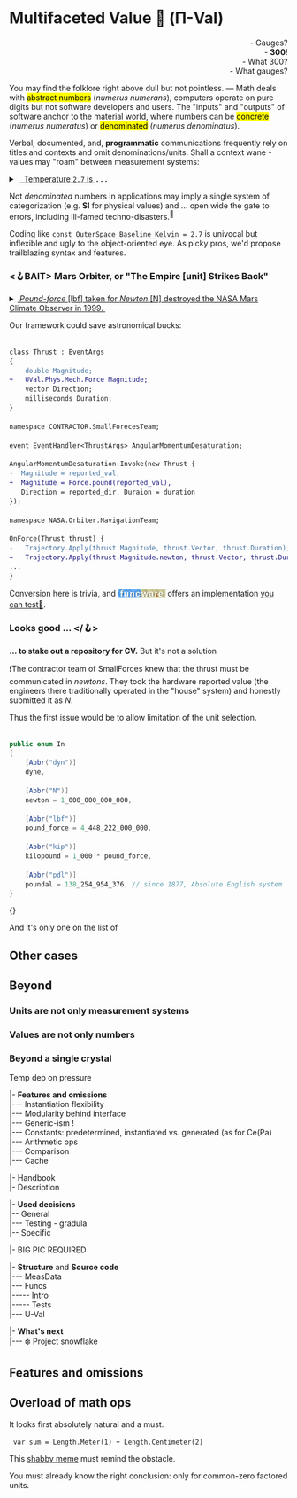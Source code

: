 # Multifaceted Value 💠 (**Π-Val**) 

<p dir="rtl">?Gauges&nbsp;-<br />!<b>300</b>&nbsp;-<br />
?What 300&nbsp;-<br />?What gauges&nbsp;-</p>

 You may find the folklore right above dull but not pointless.&nbsp;&mdash; Math deals with <mark>abstract numbers</mark> (_numerus numerans_), computers operate on pure digits but not software developers and users.
 The "inputs" and "outputs" of software anchor to the material world, where numbers can be <mark>concrete</mark> (_numerus numeratus_) or <mark>denominated</mark> (_numerus denominatus_).
 
Verbal, documented, and, **programmatic** communications frequently rely on titles and contexts and omit denominations/units. Shall a context wane - values may "roam" between measurement systems:
<details><summary>&nbsp;<ins>&nbsp; Temperature <code>2.7</code> is&thinsp;</ins><b> .&nbsp;.&nbsp;.</b></summary>
... <ins>the baseline of outer space in <i>Kelvin</i></ins> but in earthly <i>Celsius</i> or <i>Fahrenheit</i> a normal winter forecast (placewhere on 40° or higher latitude) .
<br /><br />
            
- A close approach of Earth to Mars is ca. `33'900'000` _miles_ but seems credible in _kilometers_ and _nmi_.
- An unknown child's age of 7` can mean months and years.
- _`Jack`_ can be family, given (not only on birth), and branded name.
- One apple may mean an electronic device too,
- The weekly payment of `1'000` dollars may surprise with a national hue: Australian, Canadian, Jamaican, and twenty more. 

Concurrent measurement systems can make matters even worse, e.g. flight height can be communicated in <i>feet</i> while cockpit variometers may show <i>meters</i>.

\____________________________________________________________________________________________________ </details>

Not _denominated_ numbers in applications may imply a single system of categorization (e.g. **SI** for physical values) and ... open wide the gate to errors, including ill-famed techno-disasters.<sup>🔄️</sup>

Coding like `const OuterSpace_Baseline_Kelvin = 2.7` is univocal but inflexible and ugly to the object-oriented eye. As picky pros, we'd propose trailblazing syntax and features.

### <🪝BAIT> Mars Orbiter, or "The Empire [unit] Strikes Back"

<details><summary><ins>&nbsp;<i>Pound-force</i> [lbf] taken for <i>Newton</i> [N] destroyed the NASA Mars Climate Observer in 1999.&nbsp;</ins></summary>
&nbsp;
 
NASA part of the software relied on metric data from the "contractor" (the report doesn't name the known company and neither do I). Still, the latter sent thrust in the _US Customary units_, based on the good old British **Imperial Pound**. Thus the poor
[Mars Climate Orbiter](https://en.wikipedia.org/wiki/Mars_Climate_Orbiter)<sup><b>w</b></sup> was put below the "survival altitude" orbit. 

```mermaid
sequenceDiagram
participant NAV as Navigation Sofware<br />(Ground)
participant SF as Small Forces<br />Software (Ground)
participant SFO as Small Forces<br />Software (Spacecraft)
participant MCO as Mars Climate<br />Orbiter
participant M as Mars<br />(Planet)
       MCO->>SFO: angular momentum!!
      SFO->>MCO: command: thrust to de-spun
      SFO->>SF: AMD with thrust in pound
      SF->>SF: calculate the position (attitude and orientation)
Note over SF,SF: done right since operates in pounds
      SF->>NAV: thrust data
rect rgb(255, 175, 175)
      NAV->>NAV: recalculate trajectory
Note over NAV,NAV: pound-second taken as newton-second 
end
      NAV->>MCO: Trajectory Correction Maneuver
      MCO--)M: approaches
Note over MCO,M: below the estimated trajectory
      M--xMCO: destroys
Note over M,MCO: atmospheric stress
destroy participant MCO
```
<div dir="rtl"><sub>Source: <a href="https://sma.nasa.gov/docs/default-source/safety-messages/safetymessage-2009-08-01-themarsclimateorbitermishap.pdf?sfvrsn=eaa1ef8_4">NASA: Lost in Translation, 2009</a></sub></div>

\____________________________________________________________________________________________________ </details>

Our framework could save astronomical bucks:

```diff

class Thrust : EventArgs
{
-   double Magnitude;
+   UVal.Phys.Mech.Force Magnitude;
    vector Direction;
    milliseconds Duration;
}

namespace CONTRACTOR.SmallForecesTeam;

event EventHandler<ThrustArgs> AngularMomentumDesaturation;

AngularMomentumDesaturation.Invoke(new Thrust {
-  Magnitude = reported_val,
+  Magnitude = Force.pound(reported_val),
   Direction = reported_dir, Duraion = duration
});

namespace NASA.Orbiter.NavigationTeam;

OnForce(Thrust thrust) {
-   Trajectory.Apply(thrust.Magnitude, thrust.Vector, thrust.Duration);
+   Trajectory.Apply(thrust.Magnitude.newton, thrust.Vector, thrust.Duration);
...
}

```

Conversion here is trivia, and <sub><picture><img alt="&nbsp;f&thinsp;u&thinsp;n&thinsp;c&thinsp;w&thinsp;a&thinsp;r&thinsp;e&thinsp;" src="../../_rsc/img/symb/funcware/funcware-bar_16px.jpg" /></picture></sub> offers an implementation [you can test🧪](../../../src/TuttiFrutti/FuncStore.Convers.Tests/PhysMath/Mech/ForcesTests.cs).


### Looks good ... </🪝> 

<b>... to stake out a repository for CV.</b> But it's not a solution

❗The contractor team of SmallForces knew that the thrust must be communicated in _newtons_. 
They took the hardware reported value (the engineers there traditionally operated in the "house" system) and honestly submitted it as _N_. 

Thus the first issue would be to allow limitation of the unit selection. 

```csharp

public enum In
{
    [Abbr("dyn")]
    dyne,

    [Abbr("N")]
    newton = 1_000_000_000_000,

    [Abbr("lbf")]
    pound_force = 4_448_222_000_000,

    [Abbr("kip")]
    kilopound = 1_000 * pound_force,

    [Abbr("pdl")]
    poundal = 138_254_954_376, // since 1877, Absolute English system
}
```
{}

And it's only one on the list of 

## Other cases

## Beyond

### Units are not only measurement systems

### Values are not only numbers

### Beyond a single crystal

Temp dep on pressure


|- **Features and omissions**\
|--- Instantiation flexibility\
|--- Modularity behind interface\
|--- Generic-ism !\
|--- Constants: predetermined, instantiated vs. generated (as for Ce(Pa)\
|--- Arithmetic ops\
|--- Comparison\
|--- Cache

|- Handbook\
|- Description

|- **Used decisions**\
|-- General\
|--- Testing - gradula\
|-- Specific

|- BIG PIC REQUIRED

|- **Structure** and **Source code**\
|--- MeasData\
|--- Funcs\
|----- Intro\
|----- Tests\
|--- U-Val

|- **What's next**\
|--- ❄️ Project snowflake

## Features and omissions

## Overload of math ops

It looks first absolutely natural and a must.

``` var sum = Length.Meter(1) + Length.Centimeter(2)```

This [shabby meme](https://github.com/Kyriosity/read-write/blob/main/readme%2B/pencraft/readme%2B/_rsc/_img/memes/CalmDown_0Cplus0Cis64F.jpg) must remind the obstacle. 
 
You must already know the right conclusion: only for common-zero factored units.


